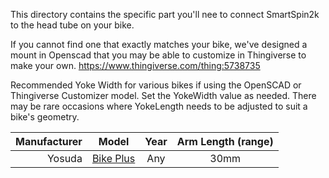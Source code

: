 This directory contains the specific part you'll nee to connect SmartSpin2k to the head tube on your bike. 

If you cannot find one that exactly matches your bike, we've designed a mount in Openscad that you may be able to customize in Thingiverse to make your own. 
https://www.thingiverse.com/thing:5738735

Recommended Yoke Width for various bikes if using the OpenSCAD or Thingiverse Customizer model.  Set the YokeWidth value as needed.  There may be rare occasions where YokeLength needs to be adjusted to suit a bike's geometry.

Manufacturer|Model|Year|Arm Length (range)
----------: |:---:|:---:|:------:
Yosuda|[Bike Plus](https://www.amazon.com/gp/product/B07D528W98)|Any|30mm